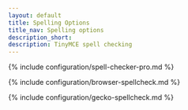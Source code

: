 ```yaml
---
layout: default
title: Spelling Options
title_nav: Spelling options
description_short:
description: TinyMCE spell checking
---
```


{% include configuration/spell-checker-pro.md %}

{% include configuration/browser-spellcheck.md %}

{% include configuration/gecko-spellcheck.md %}
